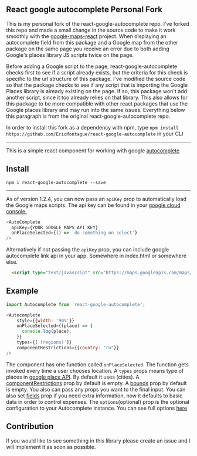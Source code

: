 ## React google autocomplete Personal Fork

  This is my personal fork of the react-google-autocomplete repo. I've forked this repo and made a small change in the source code to make it work smoothly with the [google-maps-react](https://github.com/fullstackreact/google-maps-react) project. When displaying an autocomplete field from this package and a Google map from the other package on the same page you receive an error due to both adding Google's places library JS scripts twice on the page. 
  
  Before adding a Google script to the page, react-google-autocomplete checks first to see if a script already exists, but the criteria for this check is specific to the url structure of this package. I've modified the source code so that the package checks to see if any script that is importing the Google Places library is already existing on the page. If so, this package won't add another script, since it too already relies on that library. This also allows for this package to be more compatible with other react packages that use the Google places library and may run into the same issues. Everything below this paragraph is from the original react-google-autocomplete repo.
  
  In order to install this fork as a dependency with npm, type ```npm install https://github.com/EricMontague/react-google-autocomplete``` in your CLI


<hr>

  This is a simple react component for working with google [autocomplete](https://developers.google.com/maps/documentation/javascript/examples/places-autocomplete)

## Install

`npm i react-google-autocomplete --save`

<hr>

As of version 1.2.4, you can now pass an `apiKey` prop to automatically load the Google maps scripts. The api key can be found in your [google cloud console.](https://developers.google.com/maps/documentation/javascript/get-api-key)

```js
<AutoComplete
  apiKey={YOUR_GOOGLE_MAPS_API_KEY}
  onPlaceSelected={() => 'do something on select'}
/>
```

Alternatively if not passing the `apiKey` prop, you can include google autocomplete link api in your app. Somewhere in index.html or somewhere else.

```html
  <script type="text/javascript" src="https://maps.googleapis.com/maps/api/js?key=[YOUR_API_KEY]&libraries=places"></script>
```

## Example

```js
import Autocomplete from 'react-google-autocomplete';

<Autocomplete
    style={{width: '90%'}}
    onPlaceSelected={(place) => {
      console.log(place);
    }}
    types={['(regions)']}
    componentRestrictions={{country: "ru"}}
/>
```

The component has one function called `onPlaceSelected`. The function gets invoked every time a user chooses location.
A `types` props means type of places in [google place API](https://developers.google.com/places/web-service/autocomplete#place_types). By default it uses (cities).
A [componentRestrictions](https://developers.google.com/maps/documentation/javascript/reference#ComponentRestrictions) prop by default is empty.
A [bounds](https://developers.google.com/maps/documentation/javascript/reference#AutocompleteOptions) prop by default is empty.
You also can pass any props you want to the final input. You can also set [fields](https://developers.google.com/maps/documentation/javascript/reference/places-service#PlaceResult) prop if you need extra information, now it defaults to basic data in order to control expenses.
The `options`(optional) prop is the optional configuration to your Autocomplete instance. You can see full options [here](https://developers.google.com/maps/documentation/javascript/places-autocomplete#add_autocomplete) 

## Contribution

If you would like to see something in this library please create an issue and I will implement it as soon as possible.
